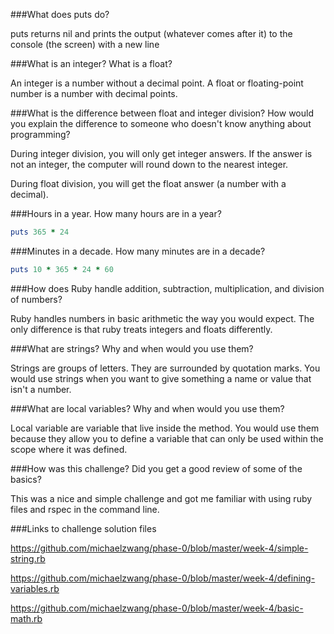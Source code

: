 ###What does puts do?

puts returns nil and prints the output (whatever comes after it) to the console (the screen) with a new line

###What is an integer? What is a float?

An integer is a number without a decimal point.
A float or floating-point number is a number with decimal points. 

###What is the difference between float and integer division? How would you explain the difference to someone who doesn't know anything about programming?

During integer division, you will only get integer answers. If the answer is not an integer, the computer will round down to the nearest integer. 

During float division, you will get the float answer (a number with a decimal).

###Hours in a year. How many hours are in a year?

```ruby
puts 365 * 24
```

###Minutes in a decade. How many minutes are in a decade?
```ruby
puts 10 * 365 * 24 * 60
```

###How does Ruby handle addition, subtraction, multiplication, and division of numbers?

Ruby handles numbers in basic arithmetic the way you would expect. The only difference is that ruby treats integers and floats differently. 

###What are strings? Why and when would you use them?

Strings are groups of letters. They are surrounded by quotation marks. You would use strings when you want to give something a name or value that isn't a number. 

###What are local variables? Why and when would you use them?

Local variable are variable that live inside the method. You would use them because they allow you to define a variable that can only be used within the scope where it was defined.

###How was this challenge? Did you get a good review of some of the basics?

This was a nice and simple challenge and got me familiar with using ruby files and rspec in the command line. 

###Links to challenge solution files

https://github.com/michaelzwang/phase-0/blob/master/week-4/simple-string.rb

https://github.com/michaelzwang/phase-0/blob/master/week-4/defining-variables.rb

https://github.com/michaelzwang/phase-0/blob/master/week-4/basic-math.rb






